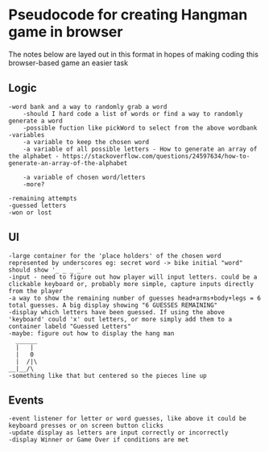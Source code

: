 # Pseudocode for creating Hangman game in browser

The notes below are layed out in this format in hopes of making coding this browser-based game an easier task

## Logic
    -word bank and a way to randomly grab a word
        -should I hard code a list of words or find a way to randomly generate a word
        -possible fuction like pickWord to select from the above wordbank
    -variables
        -a variable to keep the chosen word
        -a variable of all possible letters - How to generate an array of the alphabet - https://stackoverflow.com/questions/24597634/how-to-generate-an-array-of-the-alphabet

        -a variable of chosen word/letters
        -more?
        
    -remaining attempts
    -guessed letters
    -won or lost
## UI
    -large container for the 'place holders' of the chosen word represented by underscores eg: secret word -> bike initial "word" should show '_ _ _ _'
    -input - need to figure out how player will input letters. could be a clickable keyboard or, probably more simple, capture inputs directly from the player
    -a way to show the remaining number of guesses head+arms+body+legs = 6 total guesses. A big display showing "6 GUESSES REMAINING" 
    -display which letters have been guessed. If using the above 'keyboard' could 'x' out letters, or more simply add them to a container labeld "Guessed Letters"
    -maybe: figure out how to display the hang man
      ______
      |   |
      |   0
      |  /|\
    __|__/\
    -something like that but centered so the pieces line up

## Events
    -event listener for letter or word guesses, like above it could be keyboard presses or on screen button clicks
    -update display as letters are input correctly or incorrectly
    -display Winner or Game Over if conditions are met


